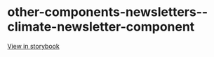 # other-components-newsletters--climate-newsletter-component

[View in storybook](https://raw.githack.com/Independent-Digital-News-and-Media-Ltd/indy-pwamp-sb/PR-2027-sb/index.html?path=/story/other-components-newsletters--climate-newsletter-component)